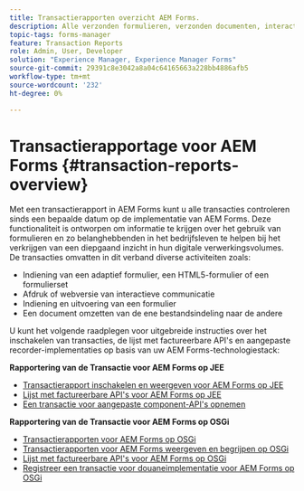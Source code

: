 ```yaml
---
title: Transactierapporten overzicht AEM Forms.
description: Alle verzonden formulieren, verzonden documenten, interactieve communicatie, documenten die naar een andere indeling zijn geconverteerd, enzovoort, tellen.
topic-tags: forms-manager
feature: Transaction Reports
role: Admin, User, Developer
solution: "Experience Manager, Experience Manager Forms"
source-git-commit: 29391c8e3042a8a04c64165663a228bb4886afb5
workflow-type: tm+mt
source-wordcount: '232'
ht-degree: 0%

---
```


# Transactierapportage voor AEM Forms {#transaction-reports-overview}

Met een transactierapport in AEM Forms kunt u alle transacties controleren sinds een bepaalde datum op de implementatie van AEM Forms. Deze functionaliteit is ontworpen om informatie te krijgen over het gebruik van formulieren en zo belanghebbenden in het bedrijfsleven te helpen bij het verkrijgen van een diepgaand inzicht in hun digitale verwerkingsvolumes. De transacties omvatten in dit verband diverse activiteiten zoals:

* Indiening van een adaptief formulier, een HTML5-formulier of een formulierset
* Afdruk of webversie van interactieve communicatie
* Indiening en uitvoering van een formulier
* Een document omzetten van de ene bestandsindeling naar de andere

U kunt het volgende raadplegen voor uitgebreide instructies over het inschakelen van transacties, de lijst met factureerbare API&#39;s en aangepaste recorder-implementaties op basis van uw AEM Forms-technologiestack:

**Rapportering van de Transactie voor AEM Forms op JEE**

* [Transactierapport inschakelen en weergeven voor AEM Forms op JEE](/help/forms/using/transaction-report-overview-jee.md)
* [Lijst met factureerbare API&#39;s voor AEM Forms op JEE](/help/forms/using/transaction-reports-billable-apis-jee.md)
* [Een transactie voor aangepaste component-API&#39;s opnemen](/help/forms/using/record-transaction-custom-component-jee.md)

**Rapportering van de Transactie voor AEM Forms op OSGi**

* [Transactierapporten voor AEM Forms op OSGi](/help/forms/using/transaction-reports-overview.md)
* [Transactierapporten voor AEM Forms weergeven en begrijpen op OSGi](/help/forms/using/viewing-and-understanding-transaction-reports.md)
* [Lijst met factureerbare API&#39;s voor AEM Forms op OSGi](/help/forms/using/transaction-reports-billable-apis.md)
* [Registreer een transactie voor douaneimplementatie voor AEM Forms op OSGi](/help/forms/using/record-transaction-custom-implementation.md)
